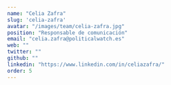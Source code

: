 ```yaml
---
name: "Celia Zafra"
slug: 'celia-zafra'
avatar: "/images/team/celia-zafra.jpg"
position: "Responsable de comunicación"
email: "celia.zafra@politicalwatch.es"
web: ""
twitter: ""
github: ""
linkedin: "https://www.linkedin.com/in/celiazafra/"
order: 5
---
```


